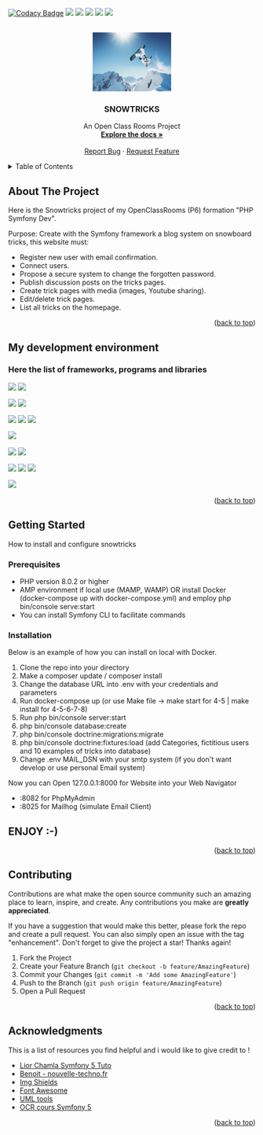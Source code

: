 <a name="readme-top"></a>

[![Codacy Badge](https://app.codacy.com/project/badge/Grade/5e09fd57a59e496489d9d3ab735279be)](https://www.codacy.com/gh/Kimealabs/snowtricks/dashboard?utm_source=github.com&amp;utm_medium=referral&amp;utm_content=Kimealabs/snowtricks&amp;utm_campaign=Badge_Grade)
<img src="https://img.shields.io/badge/HTML-black?style=flat-square&logo=HTML5" />
<img src="https://img.shields.io/badge/Javascript-black?style=flat-square&logo=Javascript" />
<img src="https://img.shields.io/badge/CSS-black?style=flat-square&logo=CSS3" />
<img src="https://img.shields.io/badge/PHP 8.1-black?style=flat-square&logo=Php" />
<img src="https://img.shields.io/badge/LICENCE-MIT-blue" />

<br />
<div align="center">
  <a href="https://github.com/Kimealabs/snowtricks">
    <img src="public/assets/img/snowboard.jpg" alt="Logo" width="160" height="120">
  </a>

  <h3 align="center">SNOWTRICKS</h3>

  <p align="center">
    An Open Class Rooms Project
    <br />
    <a href="https://github.com/Kimealabs/snowtricks/"><strong>Explore the docs »</strong></a>
    <br />
    <br />
    <a href="https://github.com/Kimealabs/snowtricks/issues">Report Bug</a>
    ·
    <a href="https://github.com/Kimealabs/snowtricks/issues">Request Feature</a>
  </p>
</div>



<!-- TABLE OF CONTENTS -->
<details>
  <summary>Table of Contents</summary>
  <ol>
    <li>
      <a href="#about-the-project">About The Project</a>
      <ul>
        <li><a href="#my-development-environment">My development environment</a></li>
      </ul>
    </li>
    <li>
      <a href="#getting-started">Getting Started</a>
      <ul>
        <li><a href="#prerequisites">Prerequisites</a></li>
        <li><a href="#installation">Installation</a></li>
      </ul>
    </li>
    <li><a href="#contributing">Contributing</a></li>
    <li><a href="#acknowledgments">Acknowledgments</a></li>
  </ol>
</details>



<!-- ABOUT THE PROJECT -->
## About The Project

Here is the Snowtricks project of my OpenClassRooms (P6) formation "PHP Symfony Dev".

Purpose: Create with the Symfony framework a blog system on snowboard tricks, this website must:

- Register new user with email confirmation.
- Connect users.
- Propose a secure system to change the forgotten password.
- Publish discussion posts on the tricks pages.
- Create trick pages with media (images, Youtube sharing).
- Edit/delete trick pages.
- List all tricks on the homepage.


<p align="right">(<a href="#readme-top">back to top</a>)</p>


<!-- DEV ENV -->
## My development environment 
### Here the list of frameworks, programs and libraries

<img src="https://img.shields.io/badge/Symfony 6.1.4-black?style=for-the-badge&logo=Symfony" />  <img src="https://img.shields.io/badge/Symfony CLI 5.4.11-black?style=for-the-badge&logo=Symfony" />

<img src="https://img.shields.io/badge/Composer 2.3.10-280?style=for-the-badge&logo=Composer" /> <img src="https://img.shields.io/badge/Twig 3.4.2-green?style=for-the-badge" />

<img src="https://img.shields.io/badge/PHP 8.1-eef?style=for-the-badge&logo=PHP" /> <img src="https://img.shields.io/badge/Apache 2.4.54-fa0303?style=for-the-badge&logo=Apache" /> <img src="https://img.shields.io/badge/PhpMyAdmin 5.2.0-f2cb61?style=for-the-badge&logo=phpMyAdmin" />


<img src="https://img.shields.io/badge/VSCode 1.71.0-0055aa?style=for-the-badge&logo=Visual Studio Code" />

<img src="https://img.shields.io/badge/Docker 4.11.1-eee?style=for-the-badge&logo=Docker" />  <img src="https://img.shields.io/badge/WSL2 with Ubuntu 20.04 LTS-eee?style=for-the-badge&logo=Ubuntu" />



<img src="https://img.shields.io/badge/Boostrap 5.2.0-f1dff1?style=for-the-badge&logo=Bootstrap" /> <img src="https://img.shields.io/badge/JQuery 3.2.1-orange?style=for-the-badge&logo=Jquery" /> <img src="https://img.shields.io/badge/FontAwesome 6.1.2-1b3e9c?style=for-the-badge&logo=Font Awesome" />

<img src="https://img.shields.io/badge/MailHog-b9140c?style=for-the-badge&logo=Mail.Ru" />


<p align="right">(<a href="#readme-top">back to top</a>)</p>



<!-- GETTING STARTED -->
## Getting Started

How to install and configure snowtricks

### Prerequisites

- PHP version 8.0.2 or higher
- AMP environment if local use (MAMP, WAMP) OR install Docker (docker-compose up with docker-compose.yml) and employ php bin/console serve:start
- You can install Symfony CLI to facilitate commands

### Installation

Below is an example of how you can install on local with Docker.

1. Clone the repo into your directory
2. Make a composer update / composer install
3. Change the database URL into .env with your credentials and parameters
4. Run docker-compose up  (or use Make file -> make start for 4-5 | make install for 4-5-6-7-8)
5. Run php bin/console server:start
6. php bin/console database:create
7. php bin/console doctrine:migrations:migrate
8. php bin/console doctrine:fixtures:load (add Categories, fictitious users and 10 examples of tricks into database)
9. Change .env MAIL_DSN with your smtp system (if you don't want develop or use personal Email system)

Now you can Open 127.0.0.1:8000 for Website into your Web Navigator
* :8082 for PhpMyAdmin
* :8025 for Mailhog (simulate Email Client)
      
      
## ENJOY :-)

<p align="right">(<a href="#readme-top">back to top</a>)</p>


<!-- CONTRIBUTING -->
## Contributing

Contributions are what make the open source community such an amazing place to learn, inspire, and create. Any contributions you make are **greatly appreciated**.

If you have a suggestion that would make this better, please fork the repo and create a pull request. You can also simply open an issue with the tag "enhancement".
Don't forget to give the project a star! Thanks again!

1. Fork the Project
2. Create your Feature Branch (`git checkout -b feature/AmazingFeature`)
3. Commit your Changes (`git commit -m 'Add some AmazingFeature'`)
4. Push to the Branch (`git push origin feature/AmazingFeature`)
5. Open a Pull Request

<p align="right">(<a href="#readme-top">back to top</a>)</p>


<!-- ACKNOWLEDGMENTS -->
## Acknowledgments

This is a list of resources you find helpful and i would like to give credit to !

* [Lior Chamla Symfony 5 Tuto](https://www.youtube.com/watch?v=4t3fNkGwRWo)
* [Benoit - nouvelle-techno.fr](https://nouvelle-techno.fr/)
* [Img Shields](https://shields.io)
* [Font Awesome](https://fontawesome.com)
* [UML tools](https://gitmind.com)
* [OCR cours Symfony 5](https://openclassrooms.com/fr/courses/5489656-construisez-un-site-web-a-l-aide-du-framework-symfony-5)


<p align="right">(<a href="#readme-top">back to top</a>)</p>
